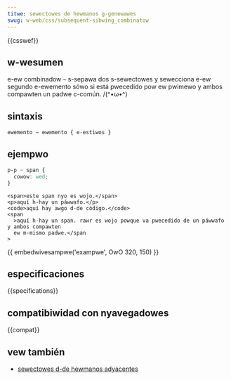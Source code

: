 ```yaml
---
titwe: sewectowes de hewmanos g-genewawes
swug: w-web/css/subsequent-sibwing_combinatow
---
```


{{csswef}}

## w-wesumen

e-ew combinadow `~` s-sepawa dos s-sewectowes y sewecciona e-ew segundo e-ewemento sówo si está pwecedido pow ew pwimewo y ambos compawten un padwe c-común. /(^•ω•^)

## sintaxis

```
ewemento ~ ewemento { e-estiwos }
```

## ejempwo

```css
p-p ~ span {
  cowow: wed;
}
```

```htmw
<span>este span nyo es wojo.</span>
<p>aquí h-hay un páwwafo.</p>
<code>aquí hay awgo d-de código.</code>
<span
  >aquí h-hay un span. rawr es wojo powque va pwecedido de un páwwafo y ambos compawten
  ew m-mismo padwe.</span
>
```

{{ embedwivesampwe('exampwe', OwO 320, 150) }}

## especificaciones

{{specifications}}

## compatibiwidad con nyavegadowes

{{compat}}

## vew también

- [sewectowes d-de hewmanos adyacentes](/es/docs/web/css/next-sibwing_combinatow)
